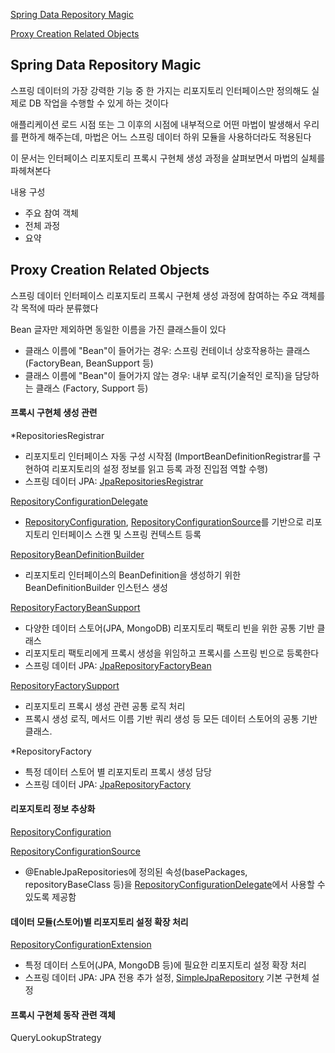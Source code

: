 [Spring Data Repository Magic](#spring-data-repository-magic)

[Proxy Creation Related Objects](#proxy-creation-related-objects)

## Spring Data Repository Magic

스프링 데이터의 가장 강력한 기능 중 한 가지는 리포지토리 인터페이스만 정의해도 실제로 DB 작업을 수행할 수 있게 하는 것이다

애플리케이션 로드 시점 또는 그 이후의 시점에 내부적으로 어떤 마법이 발생해서 우리를 편하게 해주는데, 마법은 어느 스프링 데이터 하위 모듈을 사용하더라도 적용된다

이 문서는 인터페이스 리포지토리 프록시 구현체 생성 과정을 살펴보면서 마법의 실체를 파헤쳐본다

내용 구성
- 주요 참여 객체
- 전체 과정
- 요약

## Proxy Creation Related Objects

스프링 데이터 인터페이스 리포지토리 프록시 구현체 생성 과정에 참여하는 주요 객체를 각 목적에 따라 분류했다

Bean 글자만 제외하면 동일한 이름을 가진 클래스들이 있다
- 클래스 이름에 "Bean"이 들어가는 경우: 스프링 컨테이너 상호작용하는 클래스 (FactoryBean, BeanSupport 등)
- 클래스 이름에 "Bean"이 들어가지 않는 경우: 내부 로직(기술적인 로직)을 담당하는 클래스 (Factory, Support 등)

#### 프록시 구현체 생성 관련

*RepositoriesRegistrar 
- 리포지토리 인터페이스 자동 구성 시작점 (ImportBeanDefinitionRegistrar를 구현하여 리포지토리의 설정 정보를 읽고 등록 과정 진입점 역할 수행)
- 스프링 데이터 JPA: [JpaRepositoriesRegistrar](../jpa/txt/spring%20data%20jpa%20mystery.md#jparepositoriesregistrar-스프링-부트)

[RepositoryConfigurationDelegate](./spring%20data%20repository%20config%20objects.md#repositoryconfigurationdelegate)
- [RepositoryConfiguration](./spring%20data%20repository%20config%20objects.md#repositoryconfiguration), [RepositoryConfigurationSource](./spring%20data%20repository%20config%20objects.md#repositoryconfigurationsource)를 기반으로 리포지토리 인터페이스 스캔 및 스프링 컨텍스트 등록

[RepositoryBeanDefinitionBuilder]()
- 리포지토리 인터페이스의 BeanDefinition을 생성하기 위한 BeanDefinitionBuilder 인스턴스 생성

[RepositoryFactoryBeanSupport]()
- 다양한 데이터 스토어(JPA, MongoDB) 리포지토리 팩토리 빈을 위한 공통 기반 클래스
- 리포지토리 팩토리에게 프록시 생성을 위임하고 프록시를 스프링 빈으로 등록한다
- 스프링 데이터 JPA: [JpaRepositoryFactoryBean](../jpa/txt/spring%20data%20jpa%20objects.md#jparepositoryfactorybean)

[RepositoryFactorySupport]()
- 리포지토리 프록시 생성 관련 공통 로직 처리
- 프록시 생성 로직, 메서드 이름 기반 쿼리 생성 등 모든 데이터 스토어의 공통 기반 클래스.

*RepositoryFactory
- 특정 데이터 스토어 별 리포지토리 프록시 생성 담당
- 스프링 데이터 JPA: [JpaRepositoryFactory](../jpa/txt/spring%20data%20jpa%20objects.md#jparepositoryfactory)

#### 리포지토리 정보 추상화

[RepositoryConfiguration]()

[RepositoryConfigurationSource](./spring%20data%20repository%20source.md#repositoryconfigurationsource)
- @EnableJpaRepositories에 정의된 속성(basePackages, repositoryBaseClass 등)을 [RepositoryConfigurationDelegate](./spring%20data%20objects.md#repositoryconfigurationdelegate)에서 사용할 수 있도록 제공함

#### 데이터 모듈(스토어)별 리포지토리 설정 확장 처리

[RepositoryConfigurationExtension](./spring%20data%20objects.md#repositoryconfigurationextension)
- 특정 데이터 스토어(JPA, MongoDB 등)에 필요한 리포지토리 설정 확장 처리
- 스프링 데이터 JPA: JPA 전용 추가 설정, [SimpleJpaRepository](../jpa/txt/simple%20jpa%20repository.md) 기본 구현체 설정

#### 프록시 구현체 동작 관련 객체

QueryLookupStrategy